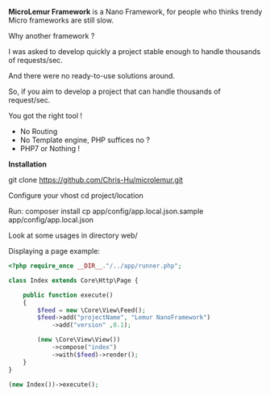**MicroLemur Framework**
is a Nano Framework, for people who thinks 
trendy Micro frameworks are still slow.

Why another framework ?

I was asked to develop quickly a project stable enough
to handle thousands of requests/sec.

And there were no ready-to-use solutions around.

So, if you aim to develop a project that can handle
thousands of request/sec.

You got the right tool !

-   No Routing
-   No Template engine, PHP suffices no ?
-   PHP7 or Nothing !


**Installation**

git clone https://github.com/Chris-Hu/microlemur.git

Configure your vhost
cd project/location

Run:
composer install
cp app/config/app.local.json.sample app/config/app.local.json

Look at some usages in directory web/

Displaying a page example:
```php
<?php require_once __DIR__."/../app/runner.php";

class Index extends Core\Http\Page {

    public function execute()
    {
        $feed = new \Core\View\Feed();
        $feed->add("projectName", "Lemur NanoFramework")
            ->add("version" ,0.1);

        (new \Core\View\View())
            ->compose("index")
            ->with($feed)->render();
    }
}

(new Index())->execute();
```

